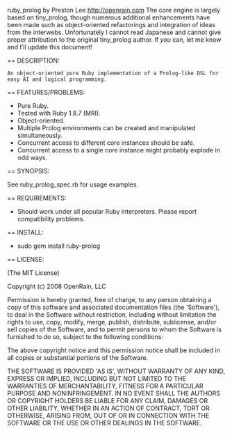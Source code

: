 ruby_prolog
    by Preston Lee
    http://openrain.com
	The core engine is largely based on tiny_prolog, though numerous additional enhancements have been made
	such as object-oriented refactorings and integration of ideas from the interwebs. Unfortunately I cannot
	read Japanese and cannot give proper attribution to the original tiny_prolog author. If *you* can, let
	me know and I'll update this document!

== DESCRIPTION:

	An object-oriented pure Ruby implementation of a Prolog-like DSL for easy AI and logical programming.

== FEATURES/PROBLEMS:

* Pure Ruby.
* Tested with Ruby 1.8.7 (MRI). 
* Object-oriented.
* Multiple Prolog environments can be created and manipulated simultaneously.
* Concurrent access to different core instances should be safe.
* Concurrent access to a single core instance might probably explode in odd ways.

== SYNOPSIS:

  See ruby_prolog_spec.rb for usage examples.

== REQUIREMENTS:

* Should work under all popular Ruby interpreters. Please report compatibility problems.

== INSTALL:

* sudo gem install ruby-prolog

== LICENSE:

(The MIT License)

Copyright (c) 2008 OpenRain, LLC

Permission is hereby granted, free of charge, to any person obtaining
a copy of this software and associated documentation files (the
'Software'), to deal in the Software without restriction, including
without limitation the rights to use, copy, modify, merge, publish,
distribute, sublicense, and/or sell copies of the Software, and to
permit persons to whom the Software is furnished to do so, subject to
the following conditions:

The above copyright notice and this permission notice shall be
included in all copies or substantial portions of the Software.

THE SOFTWARE IS PROVIDED 'AS IS', WITHOUT WARRANTY OF ANY KIND,
EXPRESS OR IMPLIED, INCLUDING BUT NOT LIMITED TO THE WARRANTIES OF
MERCHANTABILITY, FITNESS FOR A PARTICULAR PURPOSE AND NONINFRINGEMENT.
IN NO EVENT SHALL THE AUTHORS OR COPYRIGHT HOLDERS BE LIABLE FOR ANY
CLAIM, DAMAGES OR OTHER LIABILITY, WHETHER IN AN ACTION OF CONTRACT,
TORT OR OTHERWISE, ARISING FROM, OUT OF OR IN CONNECTION WITH THE
SOFTWARE OR THE USE OR OTHER DEALINGS IN THE SOFTWARE.
